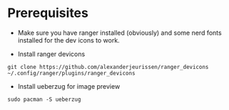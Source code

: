 # Prerequisites

- Make sure you have ranger installed (obviously) and some nerd fonts installed for the dev icons to work. 

- Install ranger devicons

`git clone https://github.com/alexanderjeurissen/ranger_devicons ~/.config/ranger/plugins/ranger_devicons`

- Install ueberzug for image preview

`sudo pacman -S ueberzug`

